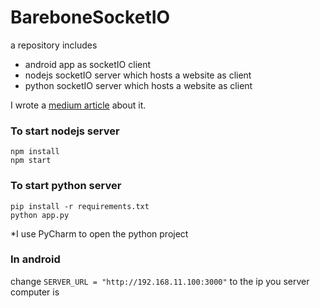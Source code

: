 # BareboneSocketIO

a repository includes
* android app as socketIO client
* nodejs socketIO server which hosts a website as client
* python socketIO server which hosts a website as client

I wrote a [medium article](https://medium.com/@jacky_ttt/socket-io-server-and-client-473148fd6826) about it.

### To start nodejs server
```
npm install
npm start
```

### To start python server
```
pip install -r requirements.txt
python app.py
```
*I use PyCharm to open the python project

### In android
change `SERVER_URL = "http://192.168.11.100:3000"` to the ip you server computer is
